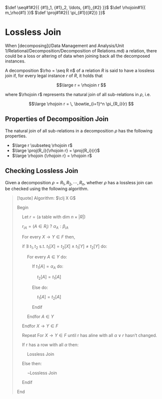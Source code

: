 $\def \seq#1#2{{ {#1}_1, {#1}_2, \ldots, {#1}_{#2} }}$
$\def \rhojoin#1{{ m_\rho(#1) }}$
$\def \proj#1#2{{ \pi_{#1}({#2}) }}$

# Lossless Join

When [decomposing](/Data Management and Analysis/Unit 1/Relational/Decomposition/Decomposition of Relations.md) a relation, there could be a loss or altering of data when joining back all the decomposed instances.

A decomposition $\rho = \seq R n$ of a relation $R$ is said to have a lossless join if, for every legal instance $r$ of $R$, it holds that

$$\large
	r = \rhojoin r
$$

where $\rhojoin r$ represents the natural join of all sub-relations in $\rho$, i.e.

$$\large
	\rhojoin r = \, \bowtie_{i=1}^n \pi_{R_i}(r)
$$

## Properties of Decomposition Join

The natural join of all sub-relations in a decomposition $\rho$ has the following properties.

- $\large r \subseteq \rhojoin r$
- $\large \proj{R_i}{\rhojoin r} = \proj{R_i}{r}$
- $\large \rhojoin {\rhojoin r} = \rhojoin r$

## Checking Lossless Join

Given a decomposition $\rho = R_1, R_2, \cdots, R_n$, whether $\rho$ has a lossless join can be checked using the following algorithm.

> [!quote] Algorithm: $\clj X G$
> 
> $\text{Begin}$
> 
> $\quad \text{Let } r = (\text{a table with dim } n \times |R|)$
> 
> $\quad r_{iA} = (A \in R_i) \text{ ? } \alpha_A : \beta_{iA}$
> 
> $\quad \text{For every } X \rightarrow Y \in F \text{ then,}$
> 
> $\quad \text{if } \exists \ t_1, t_2 \text{ s.t. } t_1[X] = t_2[X] \land t_1[Y] \neq t_2[Y] \text{ do:}$
> 
> $\quad \quad \text{For every } A \in Y \text{ do:}$
> 
> $\quad \quad \quad \text{If } t_1[A] = \alpha_A \text{ do:}$
> 
> $\quad \quad \quad \quad t_2[A] = t_1[A]$
> 
> $\quad \quad \quad \text{Else do:}$
> 
> $\quad \quad \quad \quad t_1[A] = t_2[A]$
> 
> $\quad \quad \quad \text{Endif}$
> 
> $\quad \quad \text{Endfor } A \in Y$
> 
> $\quad \text{Endfor } X \rightarrow Y \in F$
> 
> $\quad \text{Repeat For } X \rightarrow Y \in F \text{ until r has aline with all } \alpha \lor r \text{ hasn't changed.}$
> 
> $\quad \text{If r has a row with all } \alpha \text{ then:}$
> 
> $\quad \quad \text{Lossless Join}$
> 
> $\quad \text{Else then:}$
> 
> $\quad \quad \lnot \text{Lossless Join}$
> 
> $\quad \text{Endif}$
> 
> $\text{End}$
